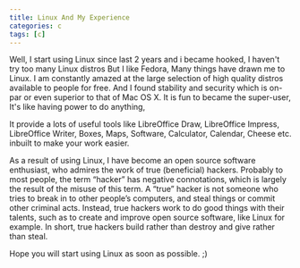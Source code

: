 ```yaml
---
title: Linux And My Experience
categories: c
tags: [c]
---
```


Well, I start using Linux since last 2 years and i became hooked,
I haven't try too many Linux distros But I like Fedora,
Many things have drawn me to Linux.
I am constantly amazed at the large selection of high quality distros available to people for free.
And I found stability and security which is on-par or even superior to that of Mac OS X.
It is fun to became the super-user, It's like having power to do anything,

It provide a lots of useful tools like LibreOffice Draw, LibreOffice Impress, LibreOffice Writer,
Boxes, Maps, Software, Calculator, Calendar, Cheese etc. inbuilt to make your work easier.

As a result of using Linux, I have become an open source software enthusiast,
who admires the work of true (beneficial) hackers.
Probably to most people, the term “hacker” has negative connotations,
which is largely the result of the misuse of this term. A “true” hacker is not someone who tries to break in to other people’s computers,
and steal things or commit other criminal acts. Instead, true hackers work to do good things with their talents,
such as to create and improve open source software,
like Linux for example. In short, true hackers build rather than destroy and give rather than steal.

Hope you will start using Linux as soon as possible. ;)